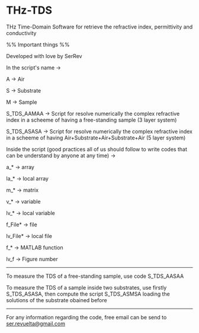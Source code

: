 # THz-TDS
THz Time-Domain Software for retrieve the refractive index, permittivity and conductivity

%% Important things  %%

Developed with love by SerRev 

In the script's name ->

A -> Air

S -> Substrate

M -> Sample

S_TDS_AAMAA -> Script for resolve numerically the complex refractive index in a scheeme of having a free-standing sample (3 layer system)

S_TDS_ASASA -> Script for resolve numerically the complex refractive index in a scheeme of having Air+Substrate+Air+Substrate+Air (5 layer system)

Inside the script (good practices all of us should follow to write codes that can be understand by anyone at any time) ->

a_* -> array

la_* -> local array

m_* -> matrix

v_* -> variable

lv_* -> local variable

f_File* -> file

lv_File* -> local file

f_* -> MATLAB function

lv_f -> Figure number

---------------

To measure the TDS of a free-standing sample, use code S_TDS_AASAA

To measure the TDS of a sample inside two substrates, use firstly S_TDS_ASASA, then compute the script S_TDS_ASMSA loading the solutions of the substrate obained before

--------------

For any information regarding the code, free email can be send to ser.revuelta@gmail.com

